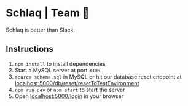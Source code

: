 # Schlaq | Team 🦔
Schlaq is better than Slack.

## Instructions
1. `npm install` to install dependencies
2. Start a MySQL server at port `3306`
3. `source schema.sql` in MySQL or hit our database reset endpoint at [localhost:5000/db/reset/resetToTestEnvironment](localhost:5000/db/reset/resetToTestEnvironment)
4. `npm run dev` or `npm start` to start the server
5. Open [localhost:5000/login](http://localhost:5000/login) in your browser

